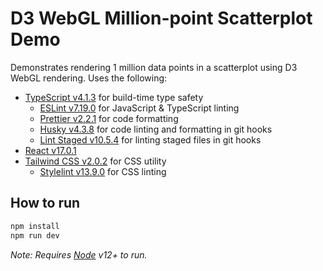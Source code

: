 # D3 WebGL Million-point Scatterplot Demo

Demonstrates rendering 1 million data points in a scatterplot using D3 WebGL rendering. Uses the following:

- [TypeScript v4.1.3](https://www.typescriptlang.org) for build-time type safety
  - [ESLint v7.19.0](https://eslint.org) for JavaScript & TypeScript linting
  - [Prettier v2.2.1](https://prettier.io/) for code formatting
  - [Husky v4.3.8](https://github.com/typicode/husky) for code linting and formatting in git hooks
  - [Lint Staged v10.5.4](https://github.com/okonet/lint-staged) for linting staged files in git hooks
- [React v17.0.1](https://reactjs.org)
- [Tailwind CSS v2.0.2](https://tailwindcss.com/) for CSS utility
  - [Stylelint v13.9.0](https://stylelint.io/) for CSS linting

## How to run

```bash
npm install
npm run dev
```

_Note: Requires [Node](https://nodejs.org/en/) v12+ to run._
